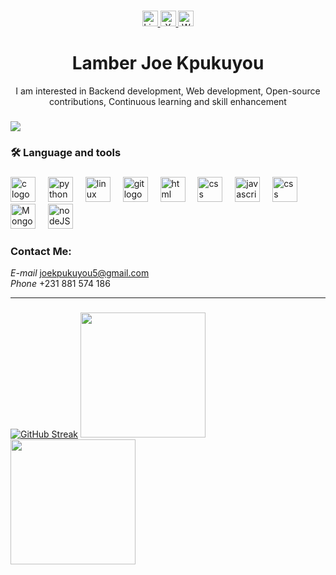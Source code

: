 ###
<div align="center">
  <a href="https://www.linkedin.com/in/lamber-j-kpukuyou" target="_blank">
    <img src="https://img.shields.io/static/v1?message=LinkedIn&logo=linkedin&label=&color=0077B5&logoColor=white&labelColor=&style=for-the-badge" height="25" alt="LinkedIn logo" />
  </a>
  <a href="https://x.com/lamber_j" target="_blank">
    <img src="https://img.shields.io/static/v1?message=X&logo=twitter&label=&color=000000&logoColor=white&labelColor=&style=for-the-badge" height="25" alt="X logo" />
  </a>
  <a href="https://wa.me/231881574186" target="_blank">
    <img src="https://img.shields.io/static/v1?message=WhatsApp&logo=whatsapp&label=&color=25D366&logoColor=white&labelColor=&style=for-the-badge" height="25" alt="WhatsApp logo" />
  </a>
</div>
</div>

###

<h1 align="center">Lamber Joe Kpukuyou</h1>
<p align="center">I am interested in	Backend development, Web development, Open-source contributions, Continuous learning and skill enhancement </p>

###
<p>
  <img src="https://img.shields.io/github/last-commit/Lamber22/Lamber22?color=blue&label=last%20updated&style=flat" />
</p>

<h3 align="left">🛠 Language and tools</h3>

###
<div align="left">
  <img src="https://cdn.jsdelivr.net/gh/devicons/devicon/icons/c/c-original.svg" height="40" alt="c logo"  />
  <img width="12" />
  <img src="https://cdn.jsdelivr.net/gh/devicons/devicon/icons/python/python-original.svg" height="40" alt="python logo"  />
  <img width="12" />
  <img src="https://cdn.jsdelivr.net/gh/devicons/devicon/icons/linux/linux-original.svg" height="40" alt="linux logo"  />
  <img width="12" />
  <img src="https://cdn.jsdelivr.net/gh/devicons/devicon/icons/git/git-original.svg" height="40" alt="git logo"  />
  <img width="12" />
  <img src="https://logos-download.com/wp-content/uploads/2017/07/HTML5_badge.png" height="40" alt="html logo" />
  <img width="12" />
  <img src="https://logospng.org/download/css-3/logo-css-3-1536.png" height="40" alt="css logo" />
  <img width="12" />
  <img src="https://cdn.jsdelivr.net/gh/devicons/devicon/icons/javascript/javascript-original.svg" height="40" alt="javascript logo"  />
  <img width="12" />
 <img src="https://pngimg.com/uploads/mysql/mysql_PNG23.png" height="40" alt="css logo" />
  <img width="12" />
 <img src="https://th.bing.com/th/id/R.6c9c76e3b4bc315dbdbd846fc45e5d39?rik=jya%2bQveE5GOZGg&riu=http%3a%2f%2fwww.mimastech.com%2fwp-content%2fuploads%2f2017%2f02%2fmongodb-logo.png&ehk=0twpwa%2f5gI%2b8Iyr%2bnIdNToOccO2E3XgTHQ9kR84lSOI%3d&risl=&pid=ImgRaw&r=0" height="40" alt="MongoDB logo" />
  <img width="12" />
 <img src="https://i.ytimg.com/vi/oR6oi0EB6-I/maxresdefault.jpg" height="40" alt="nodeJS logo" />
</div>

### Contact Me: <br>

*E-mail* joekpukuyou5@gmail.com<br>
*Phone* +231 881 574 186

---
###

[![GitHub Streak](https://github-readme-streak-stats.herokuapp.com/?user=Lamber22)](https://git.io/streak-stats)
<img height="200em" src="https://github-profile-summary-cards.vercel.app/api/cards/repos-per-language?username=Lamber22"/>
<img height="200em" src="https://github-profile-summary-cards.vercel.app/api/cards/stats?username=Lamber22&theme=github"/>

###
 

